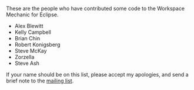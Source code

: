 These are the people who have contributed some code to the Workspace Mechanic for Eclipse.
  * Alex Blewitt
  * Kelly Campbell
  * Brian Chin
  * Robert Konigsberg
  * Steve McKay
  * Zorzella
  * Steve Ash

If your name should be on this list, please accept my apologies, and send a brief note to the [mailing list](http://groups.google.com/group/workspacemechanic).